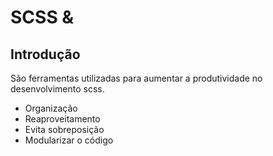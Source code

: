 # SCSS &

## Introdução
São ferramentas utilizadas para aumentar a produtividade no desenvolvimento scss.

- Organização 
- Reaproveitamento
- Evita sobreposição
- Modularizar o código